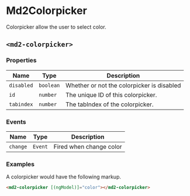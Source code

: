 # Md2Colorpicker
Colorpicker allow the user to select color.

## `<md2-colorpicker>`
### Properties

| Name | Type | Description |
| --- | --- | --- |
| `disabled` | `boolean` | Whether or not the colorpicker is disabled |
| `id` | `number` | The unique ID of this colorpicker. |
| `tabindex` | `number` | The tabIndex of the colorpicker. |

### Events

| Name | Type | Description |
| --- | --- | --- |
| `change` | `Event` | Fired when change color |

### Examples
A colorpicker would have the following markup.
```html
<md2-colorpicker [(ngModel)]="color"></md2-colorpicker>
```

